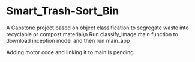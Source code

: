 # Smart_Trash-Sort_Bin
A Capstone project based on object classification to segregate waste into recyclable or compost material\n
Run classify_image main function to download inception model and then run main_app

Adding motor code and linking it to main is pending
